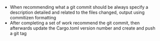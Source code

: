 - When recommending what a git commit should be always specify a description detailed and related to the files changed, output using commitizen formatting
- After completing a set of work recommend the git commit, then afterwards update the Cargo.toml version number and create and push a git tag